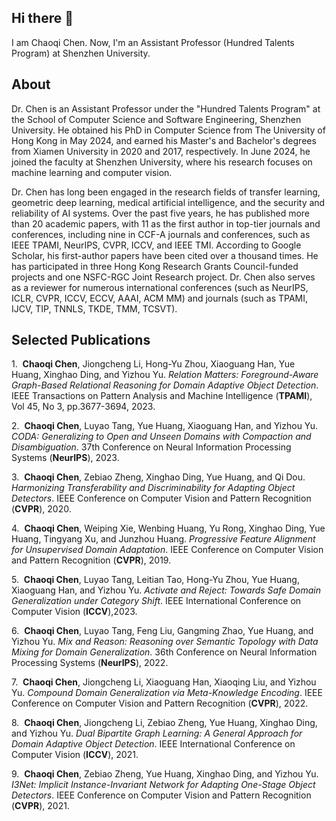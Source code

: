 ## Hi there 👋
I am Chaoqi Chen. Now, I'm an Assistant Professor (Hundred Talents Program) at Shenzhen University.

## About

Dr. Chen is an Assistant Professor under the "Hundred Talents Program" at the School of Computer Science and Software Engineering, Shenzhen University. He obtained his PhD in Computer Science from The University of Hong Kong in May 2024, and earned his Master's and Bachelor's degrees from Xiamen University in 2020 and 2017, respectively. In June 2024, he joined the faculty at Shenzhen University, where his research focuses on machine learning and computer vision.

Dr. Chen has long been engaged in the research fields of transfer learning, geometric deep learning, medical artificial intelligence, and the security and reliability of AI systems. Over the past five years, he has published more than 20 academic papers, with 11 as the first author in top-tier journals and conferences, including nine in CCF-A journals and conferences, such as IEEE TPAMI, NeurIPS, CVPR, ICCV, and IEEE TMI. According to Google Scholar, his first-author papers have been cited over a thousand times. He has participated in three Hong Kong Research Grants Council-funded projects and one NSFC-RGC Joint Research project. Dr. Chen also serves as a reviewer for numerous international conferences (such as NeurIPS, ICLR, CVPR, ICCV, ECCV, AAAI, ACM MM) and journals (such as TPAMI, IJCV, TIP, TNNLS, TKDE, TMM, TCSVT).

## Selected Publications

1.  **Chaoqi Chen**, Jiongcheng Li, Hong-Yu Zhou, Xiaoguang Han, Yue Huang, Xinghao Ding, and Yizhou Yu. _Relation Matters: Foreground-Aware Graph-Based Relational Reasoning for Domain Adaptive Object Detection_. IEEE Transactions on Pattern Analysis and Machine Intelligence (**TPAMI**), Vol 45, No 3, pp.3677-3694, 2023.

2.  **Chaoqi Chen**, Luyao Tang, Yue Huang, Xiaoguang Han, and Yizhou Yu. _CODA: Generalizing to Open and Unseen Domains with Compaction and Disambiguation_. 37th Conference on Neural Information Processing Systems (**NeurIPS**), 2023.

3.  **Chaoqi Chen**, Zebiao Zheng, Xinghao Ding, Yue Huang, and Qi Dou. _Harmonizing Transferability and Discriminability for Adapting Object Detectors_. IEEE Conference on Computer Vision and Pattern Recognition (**CVPR**), 2020.

4.  **Chaoqi Chen**, Weiping Xie, Wenbing Huang, Yu Rong, Xinghao Ding, Yue Huang, Tingyang Xu, and Junzhou Huang. _Progressive Feature Alignment for Unsupervised Domain Adaptation_. IEEE Conference on Computer Vision and Pattern Recognition (**CVPR**), 2019.

5.  **Chaoqi Chen**, Luyao Tang, Leitian Tao, Hong-Yu Zhou, Yue Huang, Xiaoguang Han, and Yizhou Yu. _Activate and Reject: Towards Safe Domain Generalization under Category Shift_. IEEE International Conference on Computer Vision (**ICCV**),2023.

6.  **Chaoqi Chen**, Luyao Tang, Feng Liu, Gangming Zhao, Yue Huang, and Yizhou Yu. _Mix and Reason: Reasoning over Semantic Topology with Data Mixing for Domain Generalization_. 36th Conference on Neural Information Processing Systems (**NeurIPS**), 2022.

7.  **Chaoqi Chen**, Jiongcheng Li, Xiaoguang Han, Xiaoqing Liu, and Yizhou Yu. _Compound Domain Generalization via Meta-Knowledge Encoding_. IEEE Conference on Computer Vision and Pattern Recognition (**CVPR**), 2022.

8.  **Chaoqi Chen**, Jiongcheng Li, Zebiao Zheng, Yue Huang, Xinghao Ding, and Yizhou Yu. _Dual Bipartite Graph Learning: A General Approach for Domain Adaptive Object Detection_. IEEE International Conference on Computer Vision (**ICCV**), 2021.

9.  **Chaoqi Chen**, Zebiao Zheng, Yue Huang, Xinghao Ding, and Yizhou Yu. _I3Net: Implicit Instance-Invariant Network for Adapting One-Stage Object Detectors_. IEEE Conference on Computer Vision and Pattern Recognition (**CVPR**), 2021.
